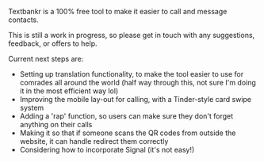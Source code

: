 Textbankr is a 100% free tool to make it easier to call and message contacts.

This is still a work in progress, so please get in touch with any suggestions, feedback, or offers to help.

Current next steps are:

- Setting up translation functionality, to make the tool easier to use for comrades all around the world (half way through this, not sure I'm doing it in the most efficient way lol)
- Improving the mobile lay-out for calling, with a Tinder-style card swipe system
- Adding a 'rap' function, so users can make sure they don't forget anything on their calls
- Making it so that if someone scans the QR codes from outside the website, it can handle redirect them correctly
- Considering how to incorporate Signal (it's not easy!)
